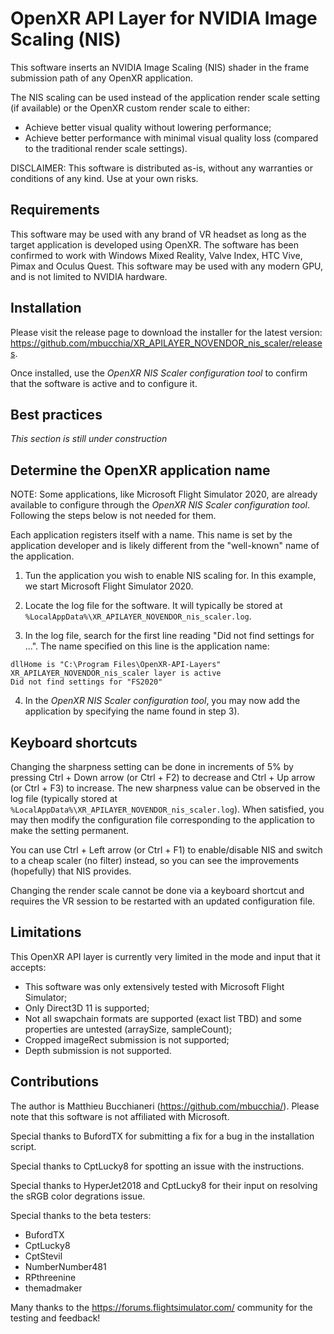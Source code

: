 # OpenXR API Layer for NVIDIA Image Scaling (NIS)

This software inserts an NVIDIA Image Scaling (NIS) shader in the frame submission path of any OpenXR application.

The NIS scaling can be used instead of the application render scale setting (if available) or the OpenXR custom render scale to either:

- Achieve better visual quality without lowering performance;
- Achieve better performance with minimal visual quality loss (compared to the traditional render scale settings).

DISCLAIMER: This software is distributed as-is, without any warranties or conditions of any kind. Use at your own risks.

## Requirements

This software may be used with any brand of VR headset as long as the target application is developed using OpenXR. The software has been confirmed to work with Windows Mixed Reality, Valve Index, HTC Vive, Pimax and Oculus Quest.
This software may be used with any modern GPU, and is not limited to NVIDIA hardware.

## Installation

Please visit the release page to download the installer for the latest version: https://github.com/mbucchia/XR_APILAYER_NOVENDOR_nis_scaler/releases.

Once installed, use the _OpenXR NIS Scaler configuration tool_ to confirm that the software is active and to configure it.

## Best practices

_This section is still under construction_

## Determine the OpenXR application name

NOTE: Some applications, like Microsoft Flight Simulator 2020, are already available to configure through the _OpenXR NIS Scaler configuration tool_. Following the steps below is not needed for them.

Each application registers itself with a name. This name is set by the application developer and is likely different from the "well-known" name of the application.

1. Tun the application you wish to enable NIS scaling for. In this example, we start Microsoft Flight Simulator 2020.

2. Locate the log file for the software. It will typically be stored at `%LocalAppData%\XR_APILAYER_NOVENDOR_nis_scaler.log`.

3. In the log file, search for the first line reading "Did not find settings for ...". The name specified on this line is the application name:

```
dllHome is "C:\Program Files\OpenXR-API-Layers"
XR_APILAYER_NOVENDOR_nis_scaler layer is active
Did not find settings for "FS2020"
```

4. In the _OpenXR NIS Scaler configuration tool_, you may now add the application by specifying the name found in step 3).

## Keyboard shortcuts

Changing the sharpness setting can be done in increments of 5% by pressing Ctrl + Down arrow (or Ctrl + F2) to decrease and Ctrl + Up arrow (or Ctrl + F3) to increase. The new sharpness value can be observed in the log file (typically stored at `%LocalAppData%\XR_APILAYER_NOVENDOR_nis_scaler.log`). When satisfied, you may then modify the configuration file corresponding to the application to make the setting permanent.

You can use Ctrl + Left arrow (or Ctrl + F1) to enable/disable NIS and switch to a cheap scaler (no filter) instead, so you can see the improvements (hopefully) that NIS provides.

Changing the render scale cannot be done via a keyboard shortcut and requires the VR session to be restarted with an updated configuration file.

## Limitations

This OpenXR API layer is currently very limited in the mode and input that it accepts:

* This software was only extensively tested with Microsoft Flight Simulator;
* Only Direct3D 11 is supported;
* Not all swapchain formats are supported (exact list TBD) and some properties are untested (arraySize, sampleCount);
* Cropped imageRect submission is not supported;
* Depth submission is not supported.

## Contributions

The author is Matthieu Bucchianeri (https://github.com/mbucchia/). Please note that this software is not affiliated with Microsoft.

Special thanks to BufordTX for submitting a fix for a bug in the installation script.

Special thanks to CptLucky8 for spotting an issue with the instructions.

Special thanks to HyperJet2018 and CptLucky8 for their input on resolving the sRGB color degrations issue.

Special thanks to the beta testers:
- BufordTX
- CptLucky8
- CptStevil
- NumberNumber481
- RPthreenine
- themadmaker

Many thanks to the https://forums.flightsimulator.com/ community for the testing and feedback!
